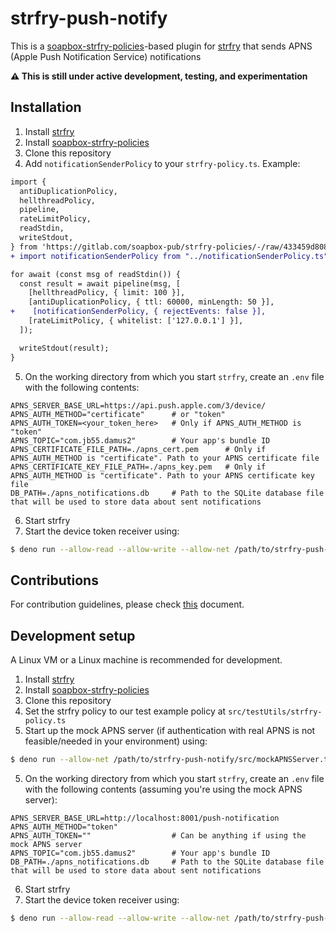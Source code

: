 strfry-push-notify
==================

This is a [soapbox-strfry-policies](https://gitlab.com/soapbox-pub/strfry-policies/-/tree/develop)-based plugin for [strfry](https://github.com/hoytech/strfry) that sends APNS (Apple Push Notification Service) notifications

**⚠️  This is still under active development, testing, and experimentation**

## Installation

1. Install [strfry](https://github.com/hoytech/strfry)
2. Install [soapbox-strfry-policies](https://gitlab.com/soapbox-pub/strfry-policies/-/tree/develop)
3. Clone this repository
4. Add `notificationSenderPolicy` to your `strfry-policy.ts`. Example:

```diff
import {
  antiDuplicationPolicy,
  hellthreadPolicy,
  pipeline,
  rateLimitPolicy,
  readStdin,
  writeStdout,
} from 'https://gitlab.com/soapbox-pub/strfry-policies/-/raw/433459d8084d1f2d6500fdf916f22caa3b4d7be5/mod.ts';
+ import notificationSenderPolicy from "../notificationSenderPolicy.ts";

for await (const msg of readStdin()) {
  const result = await pipeline(msg, [
    [hellthreadPolicy, { limit: 100 }],
    [antiDuplicationPolicy, { ttl: 60000, minLength: 50 }],
+    [notificationSenderPolicy, { rejectEvents: false }],
    [rateLimitPolicy, { whitelist: ['127.0.0.1'] }],
  ]);

  writeStdout(result);
}
```

5. On the working directory from which you start `strfry`, create an `.env` file with the following contents:

```env
APNS_SERVER_BASE_URL=https://api.push.apple.com/3/device/
APNS_AUTH_METHOD="certificate"      # or "token"
APNS_AUTH_TOKEN=<your_token_here>   # Only if APNS_AUTH_METHOD is "token"
APNS_TOPIC="com.jb55.damus2"        # Your app's bundle ID
APNS_CERTIFICATE_FILE_PATH=./apns_cert.pem      # Only if APNS_AUTH_METHOD is "certificate". Path to your APNS certificate file
APNS_CERTIFICATE_KEY_FILE_PATH=./apns_key.pem   # Only if APNS_AUTH_METHOD is "certificate". Path to your APNS certificate key file
DB_PATH=./apns_notifications.db     # Path to the SQLite database file that will be used to store data about sent notifications
```

6. Start strfry
7. Start the device token receiver using:

```sh
$ deno run --allow-read --allow-write --allow-net /path/to/strfry-push-notify/src/notificationServiceServer.ts
```

## Contributions

For contribution guidelines, please check [this](https://github.com/damus-io/damus/blob/master/docs/CONTRIBUTING.md) document.

## Development setup

A Linux VM or a Linux machine is recommended for development.

1. Install [strfry](https://github.com/hoytech/strfry)
2. Install [soapbox-strfry-policies](https://gitlab.com/soapbox-pub/strfry-policies/-/tree/develop)
3. Clone this repository
4. Set the strfry policy to our test example policy at `src/testUtils/strfry-policy.ts`
5. Start up the mock APNS server (if authentication with real APNS is not feasible/needed in your environment) using:

```sh
$ deno run --allow-net /path/to/strfry-push-notify/src/mockAPNSServer.ts
```

5. On the working directory from which you start `strfry`, create an `.env` file with the following contents (assuming you're using the mock APNS server):

```env
APNS_SERVER_BASE_URL=http://localhost:8001/push-notification
APNS_AUTH_METHOD="token"
APNS_AUTH_TOKEN=""                  # Can be anything if using the mock APNS server
APNS_TOPIC="com.jb55.damus2"        # Your app's bundle ID
DB_PATH=./apns_notifications.db     # Path to the SQLite database file that will be used to store data about sent notifications
```

6. Start strfry
7. Start the device token receiver using:

```sh
$ deno run --allow-read --allow-write --allow-net /path/to/strfry-push-notify/src/notificationServiceServer.ts
```